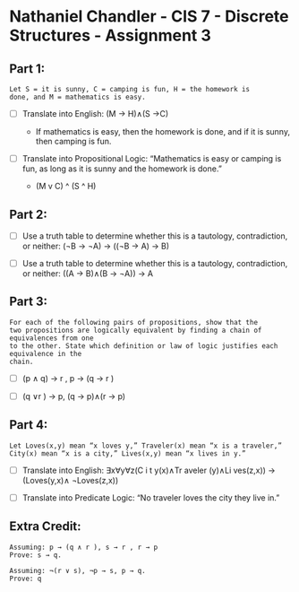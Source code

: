 
# Nathaniel Chandler  -  CIS 7 - Discrete Structures - Assignment 3
## Part 1:
```
Let S = it is sunny, C = camping is fun, H = the homework is
done, and M = mathematics is easy.
```  
 - [ ] Translate into English: (M → H)∧(S →C)
   * If mathematics is easy, then the homework is done, and if it is sunny, then camping is fun.
 
 - [ ] Translate into Propositional Logic: “Mathematics is easy or camping is fun, as long as it is sunny and the homework is done.”
   * (M v C) ^ (S ^ H)
 
 
## Part 2: 
 - [ ] Use a truth table to determine whether this is a tautology, contradiction, or neither:  (¬B → ¬A) → ((¬B → A) → B)
 
 
 - [ ] Use a truth table to determine whether this is a tautology, contradiction, or neither:  ((A → B)∧(B → ¬A)) → A
 
 
  
## Part 3:
```
For each of the following pairs of propositions, show that the
two propositions are logically equivalent by finding a chain of equivalences from one
to the other. State which definition or law of logic justifies each equivalence in the
chain.
```
 - [ ] (p ∧ q) → r , p → (q → r )
 
 
 - [ ] (q ∨r ) → p, (q → p)∧(r → p)
 
 
## Part 4:
```
Let Loves(x,y) mean “x loves y,” Traveler(x) mean “x is a traveler,”
City(x) mean “x is a city,” Lives(x,y) mean “x lives in y.”
```
 - [ ] Translate into English: ∃x∀y∀z(C i t y(x)∧Tr aveler (y)∧Li ves(z,x)) → (Loves(y,x)∧ ¬Loves(z,x))
 
 
 - [ ] Translate into Predicate Logic: “No traveler loves the city they live in.”
 
 
  
## Extra Credit:
```
Assuming: p → (q ∧ r ), s → r , r → p
Prove: s → q.
```


```
Assuming: ¬(r ∨ s), ¬p → s, p → q. 
Prove: q
```
  
